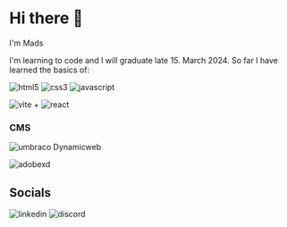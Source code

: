 # Hi there 👋
I'm Mads

I'm learning to code and I will graduate late 15. March 2024. So far I have learned the basics of:

![html5](https://img.shields.io/badge/html5-E34F26?style=for-the-badge&logo=html5&logoColor=white)
![css3](https://img.shields.io/badge/css3-1572B6?style=for-the-badge&logo=css3&logoColor=white)
![javascript](https://img.shields.io/badge/javascript-F7DF1E?style=for-the-badge&logo=javascript&logoColor=white)

![vite](https://img.shields.io/badge/vite-646CFF?style=for-the-badge&logo=vite&logoColor=white) + ![react](https://img.shields.io/badge/react-61DAFB?style=for-the-badge&logo=react&logoColor=white) 

### CMS

![umbraco](https://img.shields.io/badge/umrbaco-3544B1?style=for-the-badge&logo=umbraco&logoColor=white)
Dynamicweb

![adobexd](https://img.shields.io/badge/adobexd-FF61F6?style=for-the-badge&logo=javascript&logoColor=white)

## Socials
![linkedin](https://img.shields.io/badge/linkedin-0A66C2?style=for-the-badge&logo=linkedin&logoColor=white) ![discord](https://img.shields.io/badge/discord-5865F2?style=for-the-badge&logo=discord&logoColor=white)


<!--
**Highog92/Highog92** is a ✨ _special_ ✨ repository because its `README.md` (this file) appears on your GitHub profile.

Here are some ideas to get you started:

- 🔭 I’m currently working on ...
- 🌱 I’m currently learning ...
- 👯 I’m looking to collaborate on ...
- 🤔 I’m looking for help with ...
- 💬 Ask me about ...
- 📫 How to reach me: ...
- 😄 Pronouns: ...
- ⚡ Fun fact: ...
-->
